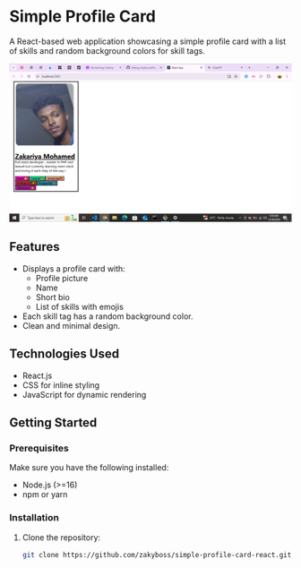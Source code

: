 # Simple Profile Card

A React-based web application showcasing a simple profile card with a list of skills and random background colors for skill tags.

![Profile Card](./img.png)

## Features

- Displays a profile card with:
  - Profile picture
  - Name
  - Short bio
  - List of skills with emojis
- Each skill tag has a random background color.
- Clean and minimal design.

## Technologies Used

- React.js
- CSS for inline styling
- JavaScript for dynamic rendering

## Getting Started

### Prerequisites

Make sure you have the following installed:

- Node.js (>=16)
- npm or yarn

### Installation

1. Clone the repository:

   ```bash
   git clone https://github.com/zakyboss/simple-profile-card-react.git

